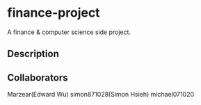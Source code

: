 # finance-project

A finance & computer science side project.

## Description

## Collaborators

Marzear(Edward Wu)
simon871028(Simon Hsieh)
michael071020
